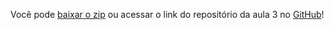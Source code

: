 Você pode [baixar o zip](https://github.com/alura-cursos/2495_node_testes/archive/refs/heads/aula-3.zip) ou acessar o link do repositório da aula 3 no [GitHub](https://github.com/alura-cursos/2495_node_testes/tree/aula-3)!